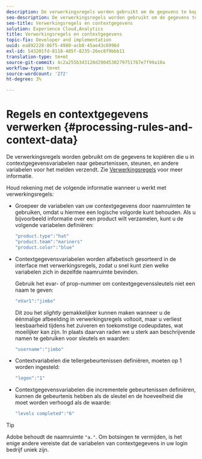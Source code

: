 ```yaml
---
description: De verwerkingsregels worden gebruikt om de gegevens te kopiëren die u in contextgegevensvariabelen naar gebeurtenissen, steunen, en andere variabelen voor het melden verzendt.
seo-description: De verwerkingsregels worden gebruikt om de gegevens te kopiëren die u in contextgegevensvariabelen naar gebeurtenissen, steunen, en andere variabelen voor het melden verzendt.
seo-title: Verwerkingsregels en contextgegevens
solution: Experience Cloud,Analytics
title: Verwerkingsregels en contextgegevens
topic-fix: Developer and implementation
uuid: ea892228-86f5-4980-acb8-45ae43c6996d
exl-id: 543201fd-8118-485f-8235-26ec8f9bbb11
translation-type: tm+mt
source-git-commit: 4c2a255b343128d2904530279751767e7f99a10a
workflow-type: tm+mt
source-wordcount: '272'
ht-degree: 3%

---
```


# Regels en contextgegevens verwerken {#processing-rules-and-context-data}

De verwerkingsregels worden gebruikt om de gegevens te kopiëren die u in contextgegevensvariabelen naar gebeurtenissen, steunen, en andere variabelen voor het melden verzendt. Zie [Verwerkingsregels](https://docs.adobe.com/content/help/en/analytics/admin/admin-tools/processing-rules/processing-rules.html) voor meer informatie.

Houd rekening met de volgende informatie wanneer u werkt met verwerkingsregels:

* Groepeer de variabelen van uw contextgegevens door naamruimten te gebruiken, omdat u hiermee een logische volgorde kunt behouden. Als u bijvoorbeeld informatie over een product wilt verzamelen, kunt u de volgende variabelen definiëren:

   ```js
   "product.type":"hat" 
   "product.team":"mariners" 
   "product.color":"blue"
   ```

* Contextgegevensvariabelen worden alfabetisch gesorteerd in de interface met verwerkingsregels, zodat u snel kunt zien welke variabelen zich in dezelfde naamruimte bevinden.

   Gebruik het evar- of prop-nummer om contextgegevenssleutels niet een naam te geven:

   ```js
   "eVar1":"jimbo"
   ```

   Dit zou het *slightly* gemakkelijker kunnen maken wanneer u de éénmalige afbeelding in verwerkingsregels voltooit, maar u verliest leesbaarheid tijdens het zuiveren en toekomstige codeupdates, wat moeilijker kan zijn. In plaats daarvan raden we u sterk aan beschrijvende namen te gebruiken voor sleutels en waarden:

   ```js
   "username":"jimbo"
   ```

* Contextvariabelen die tellergebeurtenissen definiëren, moeten op 1 worden ingesteld:

   ```js
   "logon":"1"
   ```

* Contextgegevensvariabelen die incrementele gebeurtenissen definiëren, kunnen de gebeurtenis hebben als de sleutel en de hoeveelheid die moet worden verhoogd als de waarde:

   ```js
   "levels completed":"6"
   ```

>[!TIP]
>
>Adobe behoudt de naamruimte `"a."`. Om botsingen te vermijden, is het enige andere vereiste dat de variabelen van contextgegevens in uw login bedrijf uniek zijn.
